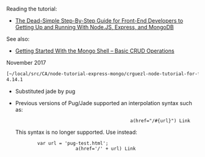 Reading the tutorial:

* [The Dead-Simple Step-By-Step Guide for Front-End Developers to Getting Up and Running With Node.JS, Express, and MongoDB](https://closebrace.com/tutorials/2017-03-02/the-dead-simple-step-by-step-guide-for-front-end-developers-to-getting-up-and-running-with-nodejs-express-and-mongodb)

See also:

* [Getting Started With the Mongo Shell – Basic CRUD Operations](https://blog.kevinchisholm.com/javascript/mongodb/getting-started-with-the-mongo-shell-basic-crud-operations/)

November 2017

```bash
[~/local/src/CA/node-tutorial-express-mongo/crguezl-node-tutorial-for-frontend-devs(master)]$ express --version
4.14.1
```

* Substituted jade by pug
* Previous versions of Pug/Jade supported an interpolation syntax such as:

												a(href="/#{url}") Link

	This syntax is no longer supported. Use instead:

              var url = 'pug-test.html';
							a(href='/' + url) Link
